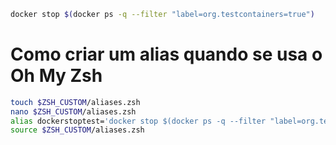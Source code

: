 ```bash
docker stop $(docker ps -q --filter "label=org.testcontainers=true")
```

# Como criar um alias quando se usa o Oh My Zsh

```bash
touch $ZSH_CUSTOM/aliases.zsh
nano $ZSH_CUSTOM/aliases.zsh
alias dockerstoptest='docker stop $(docker ps -q --filter "label=org.testcontainers=true")'
source $ZSH_CUSTOM/aliases.zsh
```

